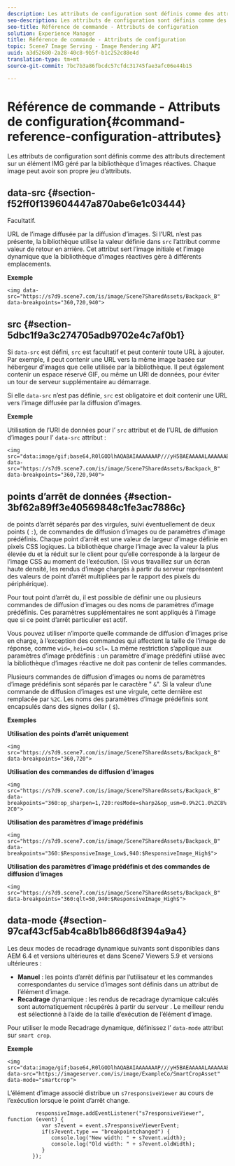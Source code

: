 ```yaml
---
description: Les attributs de configuration sont définis comme des attributs directement sur un élément IMG géré par la bibliothèque d’images réactives. Chaque image peut avoir son propre jeu d’attributs.
seo-description: Les attributs de configuration sont définis comme des attributs directement sur un élément IMG géré par la bibliothèque d’images réactives. Chaque image peut avoir son propre jeu d’attributs.
seo-title: Référence de commande - Attributs de configuration
solution: Experience Manager
title: Référence de commande - Attributs de configuration
topic: Scene7 Image Serving - Image Rendering API
uuid: a3d52680-2a28-40c8-9b5f-b1c252c88e4d
translation-type: tm+mt
source-git-commit: 7bc7b3a86fbcdc57cfdc31745fae3afc06e44b15

---
```



# Référence de commande - Attributs de configuration{#command-reference-configuration-attributes}

Les attributs de configuration sont définis comme des attributs directement sur un élément IMG géré par la bibliothèque d’images réactives. Chaque image peut avoir son propre jeu d’attributs.

## data-src {#section-f52ff0f139604447a870abe6e1c03444}

Facultatif.

URL de l’image diffusée par la diffusion d’images. Si l’URL n’est pas présente, la bibliothèque utilise la valeur définie dans `src` l’attribut comme valeur de retour en arrière. Cet attribut sert l’image initiale et l’image dynamique que la bibliothèque d’images réactives gère à différents emplacements.

**Exemple**

```
<img data-src="https://s7d9.scene7.com/is/image/Scene7SharedAssets/Backpack_B" data-breakpoints="360,720,940">
```

## src {#section-5dbc1f9a3c274705adb9702e4c7af0b1}

Si `data-src` est défini, `src` est facultatif et peut contenir toute URL à ajouter. Par exemple, il peut contenir une URL vers la même image basée sur hébergeur d’images que celle utilisée par la bibliothèque. Il peut également contenir un espace réservé GIF, ou même un URI de données, pour éviter un tour de serveur supplémentaire au démarrage.

Si elle `data-src` n’est pas définie, `src` est obligatoire et doit contenir une URL vers l’image diffusée par la diffusion d’images.

**Exemple**

Utilisation de l’URI de données pour l’ `src` attribut et de l’URL de diffusion d’images pour l’ `data-src` attribut :

```
<img src="data:image/gif;base64,R0lGODlhAQABAIAAAAAAAP///yH5BAEAAAAALAAAAAABAAEAAAIBRAA7" data-src="https://s7d9.scene7.com/is/image/Scene7SharedAssets/Backpack_B" data-breakpoints="360,720,940">
```

## points d’arrêt de données {#section-3bf62a89ff3e40569848c1fe3ac7886c}

de points d’arrêt séparés par des virgules, suivi éventuellement de deux points ( `:`), de commandes de diffusion d’images ou de paramètres d’image prédéfinis. Chaque point d’arrêt est une valeur de largeur d’image définie en pixels CSS logiques. La bibliothèque charge l’image avec la valeur la plus élevée du et la réduit sur le client pour qu’elle corresponde à la largeur de l’image CSS au moment de l’exécution. (Si vous travaillez sur un écran haute densité, les rendus d’image chargés à partir du serveur représentent des valeurs de point d’arrêt multipliées par le rapport des pixels du périphérique).

Pour tout point d’arrêt du, il est possible de définir une ou plusieurs commandes de diffusion d’images ou des noms de paramètres d’image prédéfinis. Ces paramètres supplémentaires ne sont appliqués à l’image que si ce point d’arrêt particulier est actif.

Vous pouvez utiliser n’importe quelle commande de diffusion d’images prise en charge, à l’exception des commandes  qui affectent la taille de l’image de réponse, comme `wid=`, `hei=`ou `scl=`. La même restriction s’applique aux paramètres d’image prédéfinis : un paramètre d’image prédéfini utilisé avec la bibliothèque d’images réactive ne doit pas contenir de telles commandes.

Plusieurs commandes de diffusion d’images ou noms de paramètres d’image prédéfinis sont séparés par le caractère &quot; `&`&quot;. Si la valeur d’une commande de diffusion d’images est une virgule, cette dernière est remplacée par `%2C`. Les noms des paramètres d’image prédéfinis sont encapsulés dans des signes dollar ( `$`).

**Exemples**

**Utilisation des points d’arrêt uniquement**

`<img src="https://s7d9.scene7.com/is/image/Scene7SharedAssets/Backpack_B" data-breakpoints="360,720">`

**Utilisation des commandes de diffusion d’images**

`<img src="https://s7d9.scene7.com/is/image/Scene7SharedAssets/Backpack_B" data-breakpoints="360:op_sharpen=1,720:resMode=sharp2&op_usm=0.9%2C1.0%2C8%2C0">`

**Utilisation des paramètres d’image prédéfinis**

`<img src="https://s7d9.scene7.com/is/image/Scene7SharedAssets/Backpack_B" data-breakpoints="360:$ResponsiveImage_Low$,940:$ResponsiveImage_High$">`

**Utilisation des paramètres d’image prédéfinis et des commandes de diffusion d’images**

`<img src="https://s7d9.scene7.com/is/image/Scene7SharedAssets/Backpack_B" data-breakpoints="360:qlt=50,940:$ResponsiveImage_High$">`

## data-mode {#section-97caf43cf5ab4ca8b1b866d8f394a9a4}

Les deux modes de recadrage dynamique suivants sont disponibles dans AEM 6.4 et versions ultérieures et dans Scene7 Viewers 5.9 et versions ultérieures :

* **Manuel** : les points d’arrêt définis par l’utilisateur et les commandes correspondantes du service d’images sont définis dans un attribut de l’élément d’image.
* **Recadrage** dynamique : les rendus de recadrage dynamique calculés sont automatiquement récupérés à partir du serveur . Le meilleur rendu est sélectionné à l’aide de la taille d’exécution de l’élément d’image.

Pour utiliser le mode Recadrage dynamique, définissez l’ `data-mode` attribut sur `smart crop`.

**Exemple**

```
<img 
src="data:image/gif;base64,R0lGODlhAQABAIAAAAAAAP///yH5BAEAAAAALAAAAAABAAEAAAIBRAA7" 
data-src="https://imageserver.com/is/image/ExampleCo/SmartCropAsset" 
data-mode="smartcrop">
```

L’élément d’image associé distribue un `s7responsiveViewer` au cours de l’exécution lorsque le point d’arrêt change.

```
         responsiveImage.addEventListener("s7responsiveViewer", function (event) { 
           var s7event = event.s7responsiveViewerEvent; 
           if(s7event.type == "breakpointchanged") { 
              console.log("New width: " + s7event.width); 
              console.log("Old width: " + s7event.oldWidth); 
           } 
        });
```

